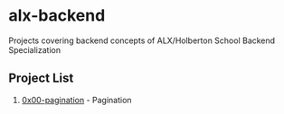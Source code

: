# alx-backend
Projects covering backend concepts of ALX/Holberton School Backend Specialization

## Project List

1. [0x00-pagination](0x00-pagination) - Pagination
